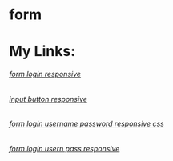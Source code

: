 # form
# My Links:
###### [form login responsive](https://wawtv.github.io/form/)

###### [input button responsive](https://wawtv.github.io/form/input-button)

###### [form login username password responsive css](https://wawtv.github.io/form/login)

###### [form login usern pass responsive](https://wawtv.github.io/form/login1)




